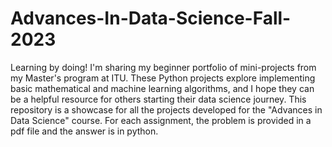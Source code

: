 # Advances-In-Data-Science-Fall-2023
Learning by doing! I'm sharing my beginner portfolio of mini-projects from my Master's program at ITU. These Python projects explore implementing basic mathematical and machine learning algorithms, and I hope they can be a helpful resource for others starting their data science journey.
This repository is a showcase for all the projects developed for the "Advances in Data Science" course. For each assignment, the problem is provided in a pdf file and the answer is in python.
